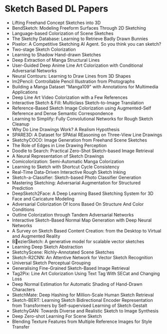 # Sketch Based DL Papers

<ul>

                             

 <li><a target="_blank" href="https://github.com/manjunath5496/Sketch-Based-DL-Papers/blob/master/sk(1).pdf" style="text-decoration:none;">Lifting Freehand Concept Sketches into 3D</a></li>

 <li><a target="_blank" href="https://github.com/manjunath5496/Sketch-Based-DL-Papers/blob/master/sk(2).pdf" style="text-decoration:none;">BendSketch: Modeling Freeform Surfaces Through 2D Sketching</a></li>

<li><a target="_blank" href="https://github.com/manjunath5496/Sketch-Based-DL-Papers/blob/master/sk(3).pdf" style="text-decoration:none;">Language-based Colorization of Scene Sketches</a></li>
 <li><a target="_blank" href="https://github.com/manjunath5496/Sketch-Based-DL-Papers/blob/master/sk(4).pdf" style="text-decoration:none;">The Sketchy Database: Learning to Retrieve Badly Drawn Bunnies</a></li>                              
<li><a target="_blank" href="https://github.com/manjunath5496/Sketch-Based-DL-Papers/blob/master/sk(5).pdf" style="text-decoration:none;">Pixelor: A Competitive Sketching AI Agent. So you think you can sketch?</a></li>
<li><a target="_blank" href="https://github.com/manjunath5496/Sketch-Based-DL-Papers/blob/master/sk(6).pdf" style="text-decoration:none;">Two-stage Sketch Colorization</a></li>
 <li><a target="_blank" href="https://github.com/manjunath5496/Sketch-Based-DL-Papers/blob/master/sk(7).pdf" style="text-decoration:none;">Learning to Shadow Hand-drawn Sketches</a></li>

 <li><a target="_blank" href="https://github.com/manjunath5496/Sketch-Based-DL-Papers/blob/master/sk(8).pdf" style="text-decoration:none;">Deep Extraction of Manga Structural Lines </a></li>
   <li><a target="_blank" href="https://github.com/manjunath5496/Sketch-Based-DL-Papers/blob/master/sk(9).pdf" style="text-decoration:none;">User-Guided Deep Anime Line Art Colorization with Conditional Adversarial Networks</a></li>
  
   
 <li><a target="_blank" href="https://github.com/manjunath5496/Sketch-Based-DL-Papers/blob/master/sk(10).pdf" style="text-decoration:none;">Neural Contours: Learning to Draw Lines from 3D Shapes </a></li>                              
<li><a target="_blank" href="https://github.com/manjunath5496/Sketch-Based-DL-Papers/blob/master/sk(11).pdf" style="text-decoration:none;">Im2Pencil: Controllable Pencil Illustration from Photographs</a></li>
<li><a target="_blank" href="https://github.com/manjunath5496/Sketch-Based-DL-Papers/blob/master/sk(12).pdf" style="text-decoration:none;">Building a Manga Dataset
"Manga109" with Annotations for Multimedia Applications</a></li>
<li><a target="_blank" href="https://github.com/manjunath5496/Sketch-Based-DL-Papers/blob/master/sk(13).pdf" style="text-decoration:none;">Deep Line Art Video Colorization with a Few References</a></li>

<li><a target="_blank" href="https://github.com/manjunath5496/Sketch-Based-DL-Papers/blob/master/sk(14).pdf" style="text-decoration:none;">Interactive Sketch & Fill: Multiclass Sketch-to-Image Translation</a></li>
                              
<li><a target="_blank" href="https://github.com/manjunath5496/Sketch-Based-DL-Papers/blob/master/sk(15).pdf" style="text-decoration:none;">Reference-Based Sketch Image Colorization using Augmented-Self Reference and Dense Semantic Correspondence</a></li>

<li><a target="_blank" href="https://github.com/manjunath5496/Sketch-Based-DL-Papers/blob/master/sk(16).pdf" style="text-decoration:none;">Learning to Simplify:
Fully Convolutional Networks for Rough Sketch Cleanup</a></li>

  <li><a target="_blank" href="https://github.com/manjunath5496/Sketch-Based-DL-Papers/blob/master/sk(17).pdf" style="text-decoration:none;">Why Do Line Drawings Work? A Realism Hypothesis</a></li>   
  
<li><a target="_blank" href="https://github.com/manjunath5496/Sketch-Based-DL-Papers/blob/master/sk(18).pdf" style="text-decoration:none;">SPARE3D: A Dataset for SPAtial REasoning on Three-View Line Drawings</a></li> 

  
<li><a target="_blank" href="https://github.com/manjunath5496/Sketch-Based-DL-Papers/blob/master/sk(19).pdf" style="text-decoration:none;">SketchyCOCO: Image Generation from Freehand Scene Sketches</a></li> 

<li><a target="_blank" href="https://github.com/manjunath5496/Sketch-Based-DL-Papers/blob/master/sk(20).pdf" style="text-decoration:none;">The Role of Edges in Line Drawing Perception</a></li>

<li><a target="_blank" href="https://github.com/manjunath5496/Sketch-Based-DL-Papers/blob/master/sk(21).pdf" style="text-decoration:none;">Doodle to Search: Practical Zero-Shot Sketch-based Image Retrieval</a></li>
<li><a target="_blank" href="https://github.com/manjunath5496/Sketch-Based-DL-Papers/blob/master/sk(22).pdf" style="text-decoration:none;">A Neural Representation of Sketch Drawings</a></li> 
 <li><a target="_blank" href="https://github.com/manjunath5496/Sketch-Based-DL-Papers/blob/master/sk(23).pdf" style="text-decoration:none;">Comicolorization: Semi-Automatic Manga Colorization</a></li> 
 

   <li><a target="_blank" href="https://github.com/manjunath5496/Sketch-Based-DL-Papers/blob/master/sk(24).pdf" style="text-decoration:none;">Learning to Sketch with Shortcut Cycle Consistency</a></li>
 
   <li><a target="_blank" href="https://github.com/manjunath5496/Sketch-Based-DL-Papers/blob/master/sk(25).pdf" style="text-decoration:none;">Real-Time Data-Driven Interactive Rough Sketch Inking</a></li>                              
 <li><a target="_blank" href="https://github.com/manjunath5496/Sketch-Based-DL-Papers/blob/master/sk(26).pdf" style="text-decoration:none;">Sketch-a-Classifier: Sketch-based Photo Classifier Generation</a></li>
 <li><a target="_blank" href="https://github.com/manjunath5496/Sketch-Based-DL-Papers/blob/master/sk(27).pdf" style="text-decoration:none;">Mastering Sketching: Adversarial Augmentation for Structured Prediction</a></li>
   
 
   <li><a target="_blank" href="https://github.com/manjunath5496/Sketch-Based-DL-Papers/blob/master/sk(28).pdf" style="text-decoration:none;">DeepSketch2Face: A Deep Learning Based Sketching System for 3D Face and Caricature Modeling</a></li>
 
   <li><a target="_blank" href="https://github.com/manjunath5496/Sketch-Based-DL-Papers/blob/master/sk(29).pdf" style="text-decoration:none;">Adversarial Colorization Of Icons Based On Structure And Color Conditions </a></li>                              

  <li><a target="_blank" href="https://github.com/manjunath5496/Sketch-Based-DL-Papers/blob/master/sk(30).pdf" style="text-decoration:none;">Outline Colorization through Tandem
Adversarial Networks</a></li>
 
   <li><a target="_blank" href="https://github.com/manjunath5496/Sketch-Based-DL-Papers/blob/master/sk(31).pdf" style="text-decoration:none;">Interactive Sketch-Based Normal Map Generation with Deep Neural Networks</a></li> 
    <li><a target="_blank" href="https://github.com/manjunath5496/Sketch-Based-DL-Papers/blob/master/sk(32).pdf" style="text-decoration:none;">A Survey on Sketch Based Content Creation: from the Desktop to Virtual and Augmented Reality</a></li> 

   <li><a target="_blank" href="https://github.com/manjunath5496/Sketch-Based-DL-Papers/blob/master/sk(33).pdf" style="text-decoration:none;">BezierSketch: A generative model for scalable vector sketches</a></li>                              

  <li><a target="_blank" href="https://github.com/manjunath5496/Sketch-Based-DL-Papers/blob/master/sk(34).pdf" style="text-decoration:none;">Learning Deep Sketch Abstraction</a></li> 
 
  <li><a target="_blank" href="https://github.com/manjunath5496/Sketch-Based-DL-Papers/blob/master/sk(35).pdf" style="text-decoration:none;">SketchyScene: Richly-Annotated Scene Sketches</a></li> 

  <li><a target="_blank" href="https://github.com/manjunath5496/Sketch-Based-DL-Papers/blob/master/sk(36).pdf" style="text-decoration:none;">Sketch-R2CNN: An Attentive Network for Vector Sketch Recognition</a></li> 
 
<li><a target="_blank" href="https://github.com/manjunath5496/Sketch-Based-DL-Papers/blob/master/sk(37).pdf" style="text-decoration:none;">Universal Sketch Perceptual Grouping</a></li>
 <li><a target="_blank" href="https://github.com/manjunath5496/Sketch-Based-DL-Papers/blob/master/sk(38).pdf" style="text-decoration:none;">Generalising Fine-Grained Sketch-Based Image Retrieval</a></li>
<li><a target="_blank" href="https://github.com/manjunath5496/Sketch-Based-DL-Papers/blob/master/sk(39).pdf" style="text-decoration:none;">Tag2Pix: Line Art Colorization Using Text Tag With SECat and Changing Loss</a></li>
 <li><a target="_blank" href="https://github.com/manjunath5496/Sketch-Based-DL-Papers/blob/master/sk(40).pdf" style="text-decoration:none;">Deep Normal Estimation for Automatic Shading of Hand-Drawn Characters</a></li>                              
<li><a target="_blank" href="https://github.com/manjunath5496/Sketch-Based-DL-Papers/blob/master/sk(41).pdf" style="text-decoration:none;">SketchMate: Deep Hashing for Million-Scale Human Sketch Retrieval</a></li>
<li><a target="_blank" href="https://github.com/manjunath5496/Sketch-Based-DL-Papers/blob/master/sk(42).pdf" style="text-decoration:none;">Sketch-BERT: Learning Sketch Bidirectional Encoder Representation from Transformers by Self-supervised Learning of Sketch Gestalt</a></li>
 
  <li><a target="_blank" href="https://github.com/manjunath5496/Sketch-Based-DL-Papers/blob/master/sk(43).pdf" style="text-decoration:none;">SketchyGAN: Towards Diverse and Realistic Sketch to Image Synthesis</a></li>
 <li><a target="_blank" href="https://github.com/manjunath5496/Sketch-Based-DL-Papers/blob/master/sk(44).pdf" style="text-decoration:none;">Deep Zero-shot Learning For Scene Sketch</a></li>
   <li><a target="_blank" href="https://github.com/manjunath5496/Sketch-Based-DL-Papers/blob/master/sk(45).pdf" style="text-decoration:none;">Blending Texture Features from Multiple Reference Images for Style Transfer</a></li>  
   
</ul>
